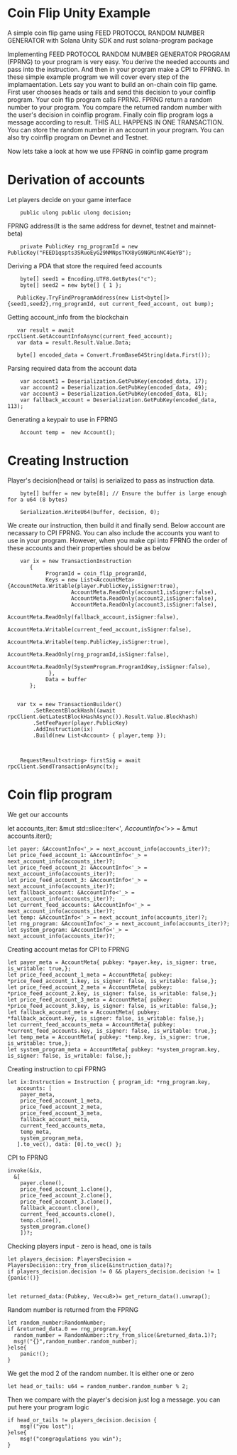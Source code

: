 # Coin Flip Unity Example
A simple coin flip game using  FEED PROTOCOL RANDOM NUMBER GENERATOR  with Solana Unity SDK and rust solana-program package


Implementing FEED PROTOCOL RANDOM NUMBER GENERATOR PROGRAM (FPRNG) to your program is very easy. You derive the needed accounts and pass into the instruction. And then in your program make a CPI to FPRNG. 
In these simple example program we will cover every step of the implamaentation.
Lets say you want to build an on-chain coin flip game. 
First user chooses heads or tails and send this decision to your coinflip program. 
Your coin flip program calls FPRNG. 
FPRNG return a random number to your program.
You compare the returned random number with the user's decision in coinflip program.
Finally coin flip program logs a message according to result.
THIS ALL HAPPENS IN ONE TRANSACTION.
You can store the random number in an account in your program.
You can also try coinflip program on Devnet and Testnet.

Now lets take a look at how we use FPRNG in coinflip game program

# Derivation of accounts

Let players decide on your game interface

        public ulong public ulong decision;

FPRNG address(It is the same address for devnet, testnet and mainnet-beta)

        private PublicKey rng_programId = new PublicKey("FEED1qspts3SRuoEyG29NMNpsTKX8yG9NGMinNC4GeYB");

Deriving a PDA that store the required feed accounts

        byte[] seed1 = Encoding.UTF8.GetBytes("c");
        byte[] seed2 = new byte[] { 1 };

       PublicKey.TryFindProgramAddress(new List<byte[]>{seed1,seed2},rng_programId, out current_feed_account, out bump);

Getting account_info from the blockchain

       var result = await  rpcClient.GetAccountInfoAsync(current_feed_account);
       var data = result.Result.Value.Data;

       byte[] encoded_data = Convert.FromBase64String(data.First());


Parsing required data from the account data

        var account1 = Deserialization.GetPubKey(encoded_data, 17);
        var account2 = Deserialization.GetPubKey(encoded_data, 49);
        var account3 = Deserialization.GetPubKey(encoded_data, 81);
        var fallback_account = Deserialization.GetPubKey(encoded_data, 113);

Generating a keypair to use in FPRNG

        Account temp =  new Account();

# Creating Instruction

Player's decision(head or tails) is serialized to pass as instruction data. 

        byte[] buffer = new byte[8]; // Ensure the buffer is large enough for a u64 (8 bytes)

        Serialization.WriteU64(buffer, decision, 0);
        
We create our instruction, then build it and finally send. Below account are necassary to CPI FPRNG. 
You can also include the accounts you want to use in your program. 
However, when you make cpi into FPRNG the order of these accounts and their properties should be as below

        var ix = new TransactionInstruction
           {
                ProgramId = coin_flip_programId,
                Keys = new List<AccountMeta>{AccountMeta.Writable(player.PublicKey,isSigner:true),
                        AccountMeta.ReadOnly(account1,isSigner:false),
                        AccountMeta.ReadOnly(account2,isSigner:false),
                        AccountMeta.ReadOnly(account3,isSigner:false),
                        AccountMeta.ReadOnly(fallback_account,isSigner:false),
                        AccountMeta.Writable(current_feed_account,isSigner:false),
                        AccountMeta.Writable(temp.PublicKey,isSigner:true),
                        AccountMeta.ReadOnly(rng_programId,isSigner:false),
                        AccountMeta.ReadOnly(SystemProgram.ProgramIdKey,isSigner:false),
                 },
                Data = buffer
           };
        

       var tx = new TransactionBuilder()
            .SetRecentBlockHash((await rpcClient.GetLatestBlockHashAsync()).Result.Value.Blockhash)
            .SetFeePayer(player.PublicKey)
            .AddInstruction(ix)
            .Build(new List<Account> { player,temp });



        RequestResult<string> firstSig = await rpcClient.SendTransactionAsync(tx);

           
# Coin flip program

We get our accounts

  let accounts_iter: &mut std::slice::Iter<'_, AccountInfo<'_>> = &mut accounts.iter();

    let payer: &AccountInfo<'_> = next_account_info(accounts_iter)?;
    let price_feed_account_1: &AccountInfo<'_> = next_account_info(accounts_iter)?;
    let price_feed_account_2: &AccountInfo<'_> = next_account_info(accounts_iter)?;
    let price_feed_account_3: &AccountInfo<'_> = next_account_info(accounts_iter)?;
    let fallback_account: &AccountInfo<'_> = next_account_info(accounts_iter)?;
    let current_feed_accounts: &AccountInfo<'_> = next_account_info(accounts_iter)?;
    let temp: &AccountInfo<'_> = next_account_info(accounts_iter)?;
    let rng_program: &AccountInfo<'_> = next_account_info(accounts_iter)?;
    let system_program: &AccountInfo<'_> = next_account_info(accounts_iter)?;

Creating account metas for CPI to FPRNG

    let payer_meta = AccountMeta{ pubkey: *payer.key, is_signer: true, is_writable: true,};
    let price_feed_account_1_meta = AccountMeta{ pubkey: *price_feed_account_1.key, is_signer: false, is_writable: false,};
    let price_feed_account_2_meta = AccountMeta{ pubkey: *price_feed_account_2.key, is_signer: false, is_writable: false,};
    let price_feed_account_3_meta = AccountMeta{ pubkey: *price_feed_account_3.key, is_signer: false, is_writable: false,};
    let fallback_account_meta = AccountMeta{ pubkey: *fallback_account.key, is_signer: false, is_writable: false,};
    let current_feed_accounts_meta = AccountMeta{ pubkey: *current_feed_accounts.key, is_signer: false, is_writable: true,};
    let temp_meta = AccountMeta{ pubkey: *temp.key, is_signer: true, is_writable: true,};
    let system_program_meta = AccountMeta{ pubkey: *system_program.key, is_signer: false, is_writable: false,};


Creating instruction to cpi FPRNG

    let ix:Instruction = Instruction { program_id: *rng_program.key,
       accounts: [
        payer_meta,
        price_feed_account_1_meta,
        price_feed_account_2_meta,
        price_feed_account_3_meta,
        fallback_account_meta,
        current_feed_accounts_meta,
        temp_meta,
        system_program_meta,
       ].to_vec(), data: [0].to_vec() };

CPI to FPRNG

    invoke(&ix, 
      &[
        payer.clone(),
        price_feed_account_1.clone(),
        price_feed_account_2.clone(),
        price_feed_account_3.clone(),
        fallback_account.clone(),
        current_feed_accounts.clone(),
        temp.clone(),
        system_program.clone()
        ])?;

Checking players input - zero is head, one is tails

    let players_decision: PlayersDecision = PlayersDecision::try_from_slice(&instruction_data)?;
    if players_decision.decision != 0 && players_decision.decision != 1 {panic!()}


    let returned_data:(Pubkey, Vec<u8>)= get_return_data().unwrap();

Random number is returned from the FPRNG

    let random_number:RandomNumber;
    if &returned_data.0 == rng_program.key{
      random_number = RandomNumber::try_from_slice(&returned_data.1)?;
      msg!("{}",random_number.random_number);
    }else{
        panic!();
    }

We get the mod 2 of the random number. It is either one or zero

    let head_or_tails: u64 = random_number.random_number % 2;

Then we compare with the player's decision just log a message. you can put here your program logic

    if head_or_tails != players_decision.decision {
        msg!("you lost");
    }else{
        msg!("congragulations you win");
    }
